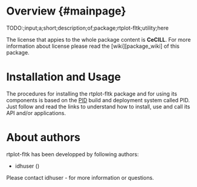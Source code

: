 
Overview   {#mainpage}
=========

TODO:;input;a;short;description;of;package;rtplot-fltk;utility;here

The license that appies to the whole package content is **CeCILL**. For more information about license please read the [wiki][package_wiki] of this package.

 

Installation and Usage
=======================

The procedures for installing the rtplot-fltk package and for using its components is based on the [PID](https://gite.lirmm.fr/pid/pid-workspace/wikis/home) build and deployment system called PID. Just follow and read the links to understand how to install, use and call its API and/or applications.



About authors
=====================

rtplot-fltk has been developped by following authors: 
+ idhuser ()

Please contact idhuser -  for more information or questions.



